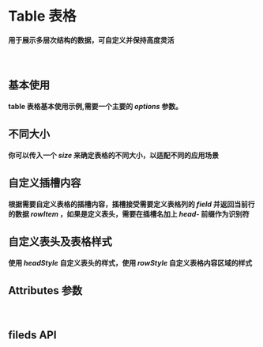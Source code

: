 <script setup>
import demo1 from './demo1.vue'
import demo2 from './demo2.vue'
import demo3 from './demo3.vue'
import demo4 from './demo4.vue'
import Attributes from './Attributes.vue'
import Fileds from './fileds.vue'
import preview from '@/components/preview.vue'
</script>

# Table 表格

#### 用于展示多层次结构的数据，可自定义并保持高度灵活

<br/>

## 基本使用

#### table 表格基本使用示例,需要一个主要的 _options_ 参数。

<div class="componetnsBox">
  <demo1/>
</div>
<preview compName="table" demoName="demo1"/>

## 不同大小

#### 你可以传入一个 _size_ 来确定表格的不同大小，以适配不同的应用场景

<div class="componetnsBox">
  <demo2/>
</div>
<preview compName="table" demoName="demo2"/>

## 自定义插槽内容

#### 根据需要自定义表格的插槽内容，插槽接受需要定义表格列的 _field_ 并返回当前行的数据 _rowItem_ ，如果是定义表头，需要在插槽名加上 _head-_ 前缀作为识别符

<div class="componetnsBox">
  <demo3/>
</div>
<preview compName="table" demoName="demo3"/>

## 自定义表头及表格样式

#### 使用 _headStyle_ 自定义表头的样式，使用 _rowStyle_ 自定义表格内容区域的样式

<div class="componetnsBox">
  <demo4/>
</div>
<preview compName="table" demoName="demo4"/>

## Attributes 参数

<Attributes/>
<br/>

## fileds API

<Fileds/>
<br/>
